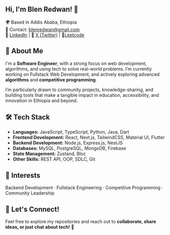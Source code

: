 ## Hi, I'm Blen Redwan! 👋  

🌍 Based in Addis Ababa, Ethiopia  
📧 Contact: [blenredwan@gmail.com](mailto:blenredwan@gmail.com)  
💼 [LinkedIn](https://www.linkedin.com/in/blen-redwan/) | 💬 [X (Twitter)](https://x.com/BlenRedwan39035) | 🎯[Leetcode](https://leetcode.com/u/blen3696/)  


## 🚀 About Me  

I'm a **Software Engineer**, with a strong focus on web development, algorithms, and using tech to solve real-world problems. I’m currently working on Fullstack Web Development, and actively exploring advanced **algorithms** and **competitive programming**.

I’m particularly drawn to community projects, knowledge-sharing, and building tools that make a tangible impact in education, accessibility, and innovation in Ethiopia and beyond.  

## 🛠 Tech Stack  

- **Languages:** JavaScript, TypeScript, Python, Java, Dart  
- **Frontend Development:** React, Next.js, TailwindCSS, Material UI, Flutter  
- **Backend Development:** Node.js, Express.js, NestJS  
- **Databases:** MySQL, PostgreSQL, MongoDB, Firebase  
- **State Management:** Zustand, Bloc  
- **Other Skills:** REST API, OOP, SDLC, Git  


## 🎯 Interests  

Backend Development · Fullstack Engineering · Competitive Programming · Community Leadership  


## 🌟 Let's Connect!  

Feel free to explore my repositories and reach out to **collaborate, share ideas, or just chat about tech!** 🚀  







